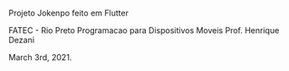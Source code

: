 Projeto Jokenpo feito em Flutter

FATEC - Rio Preto
Programacao para Dispositivos Moveis
Prof. Henrique Dezani

March 3rd, 2021.
